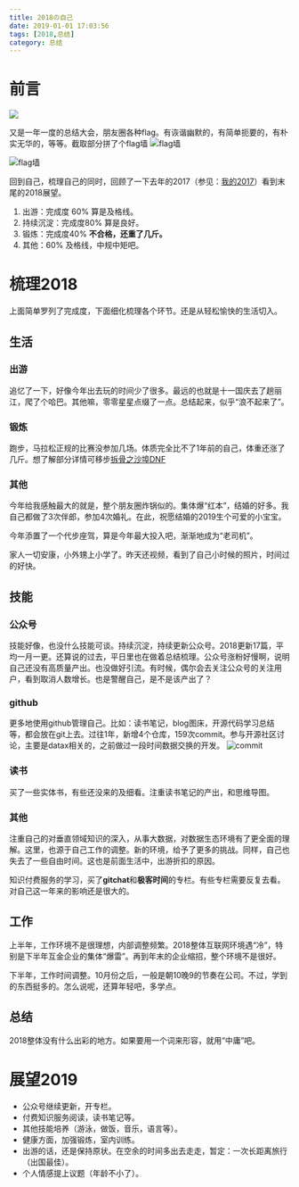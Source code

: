 ```yaml
---
title: 2018の自己
date: 2019-01-01 17:03:56
tags: [2018,总结]
category: 总结
---
```

# 前言

![](https://github.com/alanzhang211/blog-image/raw/master/2018/12/WechatIMG128.jpeg)

又是一年一度的总结大会，朋友圈各种flag。有诙谐幽默的，有简单扼要的，有朴实无华的，等等。截取部分拼了个flag墙
![flag墙](https://github.com/alanzhang211/blog-image/raw/master/2018/12/WechatIMG126.jpeg)

<!--more-->

![flag墙](https://github.com/alanzhang211/blog-image/raw/master/2018/12/WechatIMG125.jpeg)

回到自己，梳理自己的同时，回顾了一下去年的2017（参见：[我的2017](http://alanzhang.me/2017/12/31/%E6%88%91%E7%9A%842017/)）看到末尾的2018展望。
1. 出游：完成度 60% 算是及格线。
2. 持续沉淀：完成度80% 算是良好。
3. 锻炼：完成度40% **不合格，还重了几斤。**
4. 其他：60% 及格线，中规中矩吧。

# 梳理2018
上面简单罗列了完成度，下面细化梳理各个环节。还是从轻松愉快的生活切入。

## 生活
### 出游
追忆了一下，好像今年出去玩的时间少了很多。最远的也就是十一国庆去了趟丽江，爬了个哈巴。其他嘛，零零星星点缀了一点。总结起来，似乎“浪不起来了”。

### 锻炼
跑步，马拉松正规的比赛没参加几场。体质完全比不了1年前的自己，体重还涨了几斤。想了解部分详情可移步[拆骨之沙埠DNF](http://alanzhang.me/2018/05/14/%E6%8B%86%E9%AA%A8%E4%B9%8B%E6%B2%99%E5%9F%A0DNF/#more)

### 其他
今年给我感触最大的就是，整个朋友圈炸锅似的。集体爆“红本”，结婚的好多。我自己都做了3次伴郎，参加4次婚礼。在此，祝愿结婚的2019生个可爱的小宝宝。

今年添置了一个代步座驾，算是今年最大投入吧，渐渐地成为“老司机”。

家人一切安康，小外甥上小学了。昨天还视频，看到了自己小时候的照片，时间过的好快。

## 技能
### 公众号
技能好像，也没什么技能可谈。持续沉淀，持续更新公众号。2018更新17篇，平均一月一更。还算说的过去，平日里也在做着总结梳理。公众号涨粉好慢啊，说明自己还没有高质量产出。也没做好引流。有时候，偶尔会去关注公众号的关注用户，看到取消人数增长。也是警醒自己，是不是该产出了？

### github
更多地使用github管理自己。比如：读书笔记，blog图床，开源代码学习总结等，都会放在git上去。过往1年，新增4个仓库，159次commit。参与开源社区讨论，主要是datax相关的，之前做过一段时间数据交换的开发。
![commit](https://github.com/alanzhang211/blog-image/raw/master/2018/12/WechatIMG127.png)

### 读书
买了一些实体书，有些还没来的及细看。注重读书笔记的产出，和思维导图。

### 其他
注重自己的对垂直领域知识的深入，从事大数据，对数据生态环境有了更全面的理解。这里，也源于自己工作的调整。新的环境，给予了更多的挑战。同样，自己也失去了一些自由时间。这也是前面生活中，出游折扣的原因。

知识付费服务的学习，买了**gitchat**和**极客时间**的专栏。有些专栏需要反复去看。对自己这一年来的影响还是很大的。

## 工作
上半年，工作环境不是很理想，内部调整频繁。2018整体互联网环境遇“冷”，特别是下半年互金企业的集体“爆雷”。再到年末的企业缩招，整个环境不是很好。

下半年，工作时间调整。10月份之后，一般是朝10晚9的节奏在公司。不过，学到的东西挺多的。怎么说呢，还算年轻吧，多学点。

## 总结
2018整体没有什么出彩的地方。如果要用一个词来形容，就用“中庸”吧。

# 展望2019
+ 公众号继续更新，开专栏。
+ 付费知识服务阅读，读书笔记等。
+ 其他技能培养（游泳，做饭，音乐，语言等）。
+ 健康方面，加强锻炼，室内训练。
+ 出游的话，还是保持原状。在空余的时间多出去走走，暂定：一次长距离旅行（出国最佳）。
+ 个人情感提上议题（年龄不小了）。
